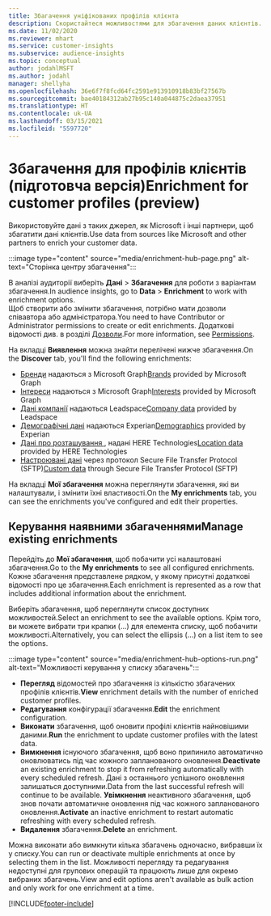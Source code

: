 ```yaml
---
title: Збагачення уніфікованих профілів клієнта
description: Скористайтеся можливостями для збагачення даних клієнтів.
ms.date: 11/02/2020
ms.reviewer: mhart
ms.service: customer-insights
ms.subservice: audience-insights
ms.topic: conceptual
author: jodahlMSFT
ms.author: jodahl
manager: shellyha
ms.openlocfilehash: 36e6f7f8fcd64fc2591e913910918b83bf27567b
ms.sourcegitcommit: bae40184312ab27b95c140a044875c2daea37951
ms.translationtype: HT
ms.contentlocale: uk-UA
ms.lasthandoff: 03/15/2021
ms.locfileid: "5597720"
---
```

# <a name="enrichment-for-customer-profiles-preview"></a><span data-ttu-id="84a39-103">Збагачення для профілів клієнтів (підготовча версія)</span><span class="sxs-lookup"><span data-stu-id="84a39-103">Enrichment for customer profiles (preview)</span></span>

<span data-ttu-id="84a39-104">Використовуйте дані з таких джерел, як Microsoft і інші партнери, щоб збагатити дані клієнтів.</span><span class="sxs-lookup"><span data-stu-id="84a39-104">Use data from sources like Microsoft and other partners to enrich your customer data.</span></span>

:::image type="content" source="media/enrichment-hub-page.png" alt-text="Сторінка центру збагачення":::

<span data-ttu-id="84a39-106">В аналізі аудиторії виберіть **Дані** > **Збагачення** для роботи з варіантам збагачення.</span><span class="sxs-lookup"><span data-stu-id="84a39-106">In audience insights, go to **Data** > **Enrichment** to work with enrichment options.</span></span>    
<span data-ttu-id="84a39-107">Щоб створити або змінити збагачення, потрібно мати дозволи співавтора або адміністратора.</span><span class="sxs-lookup"><span data-stu-id="84a39-107">You need to have Contributor or Administrator permissions to create or edit enrichments.</span></span> <span data-ttu-id="84a39-108">Додаткові відомості див. в розділі [Дозволи](permissions.md).</span><span class="sxs-lookup"><span data-stu-id="84a39-108">For more information, see [Permissions](permissions.md).</span></span>

<span data-ttu-id="84a39-109">На вкладці **Виявлення** можна знайти перелічені нижче збагачення.</span><span class="sxs-lookup"><span data-stu-id="84a39-109">On the **Discover** tab, you'll find the following enrichments:</span></span>

- <span data-ttu-id="84a39-110">[Бренди](enrichment-microsoft-graph.md) надаються з Microsoft Graph</span><span class="sxs-lookup"><span data-stu-id="84a39-110">[Brands](enrichment-microsoft-graph.md) provided by Microsoft Graph</span></span>
- <span data-ttu-id="84a39-111">[Інтереси](enrichment-microsoft-graph.md) надаються з Microsoft Graph</span><span class="sxs-lookup"><span data-stu-id="84a39-111">[Interests](enrichment-microsoft-graph.md) provided by Microsoft Graph</span></span>
- <span data-ttu-id="84a39-112">[Дані компанії](enrichment-leadspace.md) надаються Leadspace</span><span class="sxs-lookup"><span data-stu-id="84a39-112">[Company data](enrichment-leadspace.md) provided by Leadspace</span></span>
- <span data-ttu-id="84a39-113">[Демографічні дані](enrichment-experian.md) надаються Experian</span><span class="sxs-lookup"><span data-stu-id="84a39-113">[Demographics](enrichment-experian.md) provided by Experian</span></span>
- <span data-ttu-id="84a39-114">[Дані про розташування ](enrichment-here.md), надані HERE Technologies</span><span class="sxs-lookup"><span data-stu-id="84a39-114">[Location data](enrichment-here.md) provided by HERE Technologies</span></span>
- <span data-ttu-id="84a39-115">[Настроювані дані](enrichment-SFTP-custom-import.md) через протокол Secure File Transfer Protocol (SFTP)</span><span class="sxs-lookup"><span data-stu-id="84a39-115">[Custom data](enrichment-SFTP-custom-import.md) through Secure File Transfer Protocol (SFTP)</span></span>

<span data-ttu-id="84a39-116">На вкладці **Мої збагачення** можна переглянути збагачення, які ви налаштували, і змінити їхні властивості.</span><span class="sxs-lookup"><span data-stu-id="84a39-116">On the **My enrichments** tab, you can see the enrichments you've configured and edit their properties.</span></span>

## <a name="manage-existing-enrichments"></a><span data-ttu-id="84a39-117">Керування наявними збагаченнями</span><span class="sxs-lookup"><span data-stu-id="84a39-117">Manage existing enrichments</span></span>

<span data-ttu-id="84a39-118">Перейдіть до **Мої збагачення**, щоб побачити усі налаштовані збагачення.</span><span class="sxs-lookup"><span data-stu-id="84a39-118">Go to the **My enrichments** to see all configured enrichments.</span></span> <span data-ttu-id="84a39-119">Кожне збагачення представлене рядком, у якому присутні додаткові відомості про це збагачення.</span><span class="sxs-lookup"><span data-stu-id="84a39-119">Each enrichment is represented as a row that includes additional information about the enrichment.</span></span>

<span data-ttu-id="84a39-120">Виберіть збагачення, щоб переглянути список доступних можливостей.</span><span class="sxs-lookup"><span data-stu-id="84a39-120">Select an enrichment to see the available options.</span></span> <span data-ttu-id="84a39-121">Крім того, ви можете вибрати три крапки (...) для елемента списку, щоб побачити можливості.</span><span class="sxs-lookup"><span data-stu-id="84a39-121">Alternatively, you can select the ellipsis (...) on a list item to see the options.</span></span>

:::image type="content" source="media/enrichment-hub-options-run.png" alt-text="Можливості керування у списку збагачень":::

- <span data-ttu-id="84a39-123">**Перегляд** відомостей про збагачення із кількістю збагачених профілів клієнтів.</span><span class="sxs-lookup"><span data-stu-id="84a39-123">**View** enrichment details with the number of enriched customer profiles.</span></span>
- <span data-ttu-id="84a39-124">**Редагування** конфігурації збагачення.</span><span class="sxs-lookup"><span data-stu-id="84a39-124">**Edit** the enrichment configuration.</span></span>
- <span data-ttu-id="84a39-125">**Виконати** збагачення, щоб оновити профілі клієнтів найновішими даними.</span><span class="sxs-lookup"><span data-stu-id="84a39-125">**Run** the enrichment to update customer profiles with the latest data.</span></span>
- <span data-ttu-id="84a39-126">**Вимкнення** існуючого збагачення, щоб воно припинило автоматично оновлюватись під час кожного запланованого оновлення.</span><span class="sxs-lookup"><span data-stu-id="84a39-126">**Deactivate** an existing enrichment to stop it from refreshing automatically with every scheduled refresh.</span></span> <span data-ttu-id="84a39-127">Дані з останнього успішного оновлення залишаться доступними.</span><span class="sxs-lookup"><span data-stu-id="84a39-127">Data from the last successful refresh will continue to be available.</span></span> <span data-ttu-id="84a39-128">**Увімкнення** неактивного збагачення, щоб знов почати автоматичне оновлення під час кожного запланованого оновлення.</span><span class="sxs-lookup"><span data-stu-id="84a39-128">**Activate** an inactive enrichment to restart automatic refreshing with every scheduled refresh.</span></span>
- <span data-ttu-id="84a39-129">**Видалення** збагачення.</span><span class="sxs-lookup"><span data-stu-id="84a39-129">**Delete** an enrichment.</span></span>

<span data-ttu-id="84a39-130">Можна виконати або вимкнути кілька збагачень одночасно, вибравши їх у списку.</span><span class="sxs-lookup"><span data-stu-id="84a39-130">You can run or deactivate multiple enrichments at once by selecting them in the list.</span></span> <span data-ttu-id="84a39-131">Можливості перегляду та редагування недоступні для групових операцій та працюють лише для окремо вибраних збагачень.</span><span class="sxs-lookup"><span data-stu-id="84a39-131">View and edit options aren't available as bulk action and only work for one enrichment at a time.</span></span>


[!INCLUDE[footer-include](../includes/footer-banner.md)]